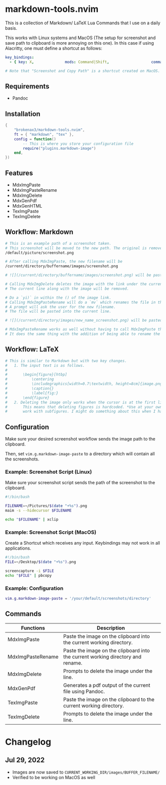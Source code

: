 # markdown-tools.nvim
This is a collection of Markdown/ LaTeX Lua Commands that I use on a daily
basis.

This works with Linux systems and MacOS (The setup for screenshot and save path
to clipboard is more annoying on this one). In this case if using Alacritty,
one must define a shortcut as follows:

```yaml
key_bindings:
  - { key: X,              mods: Command|Shift,                   command: {program: "/usr/bin/shortcuts", args: ["run", "Screenshot and Copy Path"]}}

# Note that "Screenshot and Copy Path" is a shortcut created on MacOS. This is shown below in the scripts section.
```

## Requirements
- Pandoc

## Installation
```lua
{
    "brokenax3/markdown-tools.nvim",
    ft = { "markdown", "tex" },
    config = function()
        -- This is where you store your configuration file
        require("plugins.markdown-image") 
    end,
})
```

## Features
- MdxImgPaste
- MdxImgPasteRename
- MdxImgDelete
- MdxGenPdf
- MdxGenHTML
- TexImgPaste
- TexImgDelete

## Workflow: Markdown
```bash
# This is an example path of a screenshot taken.
# This screenshot will be moved to the new path. The original is removed.
/default/picture/screenshot.png

# After calling MdxImgPaste, the new filename will be
/current/directory/buffername/images/screenshot.png

# ![](/current/directory/buffername/images/screenshot.png) will be pasted into the current line.

# Calling MdxImgDelete deletes the image with the link under the current line.
# The current line along with the image will be removed.

# Do a `yi)` in within the () of the image link.
# Calling MdxImgPasteRename will do a `mv` which renames the file in the same image directory.
# A prompt will ask the user for the new filename.
# The file will be pasted into the current line.

# ![](/current/directory/images/new_name_screenshot.png) will be pasted into the current line.

# MdxImgPasteRename works as well without having to call MdxImgPaste the first time.
# It does the same thing with the addition of being able to rename the file.
```

## Workflow: LaTeX
```bash
# This is similar to Markdown but with two key changes.
#   1. The input text is as follows.
#
#       \begin{figure}[htbp]
#           \centering
#           \includegraphics[width=0.7\textwidth, height=8cm]{image.png}
#           \caption{}
#           \label{fig:}
#       \end{figure}
#   2. Deleting the image only works when the cursor is at the first line of the figure block. 
#       This means that deleting figures is hardcoded. *Use at your own risk*. It also does not
#       work with subfigures. I might do something about this when I have the time.
```

## Configuration
Make sure your desired screenshot workflow sends the image path to the
clipboard.

Then, set `vim.g.markdown-image-paste` to a directory which will contain all
the screenshots. 

### Example: Screenshot Script (Linux)

Make sure your screenshot script sends the path of the screenshot to the
clipboard.

```bash
#!/bin/bash

FILENAME=~/Pictures/$(date "+%s").png
maim -s --hidecursor $FILENAME

echo "$FILENAME" | xclip
```

### Example: Screenshot Script (MacOS)

Create a Shortcut which receives any input. Keybindings may not work in all applications.

```bash
#!/bin/bash
FILE=~/Desktop/$(date "+%s").png

screencapture -i $FILE
echo "$FILE" | pbcopy
```

### Example: Configuration
```lua
vim.g.markdown-image-paste = '/your/default/screenshots/directory'

```

## Commands

Functions            | Description
-------------------- | -------------------------------------------------------------------------------
MdxImgPaste          | Paste the image on the clipboard into the current working directory.
MdxImgPasteRename    | Paste the image on the clipboard into the current working directory and rename.
MdxImgDelete         | Prompts to delete the image under the line.
MdxGenPdf            | Generates a pdf output of the current file using Pandoc.
TexImgPaste          | Paste the image on the clipboard to the current working directory.
TexImgDelete         | Prompts to delete the image under the line.

# Changelog

## Jul 29, 2022

- Images are now saved to `CURRENT_WORKING_DIR/images/BUFFER_FILENAME/`
- Verified to be working on MacOS as well

